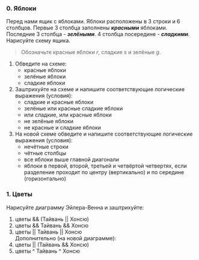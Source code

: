 ### 0. Яблоки
Перед нами ящик с яблоками. Яблоки расположены в 3 строки и 6 столбцов. Первые 3 столбца заполнены ***красными*** яблоками. Последние 3 столбца - ***зелёными***. 4 столбца посередине - ***сладкими***.  
Нарисуйте схему ящика. 
> Обозначьте красные яблоки *r*, сладкие *s* и зелёные *g*. 
1. Обведите на схеме:
    - красные яблоки
    - зелёные яблоки
    - сладкие яблоки
2. Заштрихуйте на схеме и напишите соответствующие логические выражения (условия):
    - сладкие и красные яблоки
    - зелёные или красные сладкие яблоки
    - или сладкие, или красные яблоки
    - не зелёные яблоки
    - не красные и сладкие яблоки
3. На новой схеме обведите и напишите соответствующие логические выражения (условия):
    - нечётные строки
    - чётные столбцы
    - все яблоки выше главной диагонали
    - яблоки в первой, второй, третьей и четвёртой четвертях, если разделение проходит по центру (вертикально) и по середине (горизонтально)

### 1. Цветы
Нарисуйте диаграмму Эйлера-Венна и заштрихуйте:
1) цветы && (Тайвань || Хонсю)
2) цветы && Тайвань && Хонсю
3) цветы || Тайвань || Хонсю  
Дополнительно (на новой диаграмме):
4) цветы || (Тайвань && Хонсю)
5) цветы ^ Тайвань ^ Хонсю

